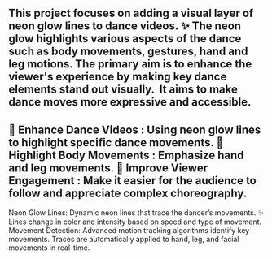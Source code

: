 This project focuses on adding a visual layer of neon glow lines to dance videos. ​✨
The neon glow highlights various aspects of the dance such as body movements, gestures, hand and leg motions.​
The primary aim is to enhance the viewer's experience by making key dance elements stand out visually. ​
It aims to make dance moves more expressive and accessible.​
------------------------------------------------------------------------------------------------------------------------------------------------------------------
🌟 Enhance Dance Videos : Using neon glow lines to highlight specific dance movements.​
🌟 Highlight Body Movements : Emphasize hand and leg movements.​
🌟 Improve Viewer Engagement : Make it easier for the audience to follow and appreciate complex choreography.​
-------------------------------------------------------------------------------------------------------------------------------------------------------------------
Neon Glow Lines: Dynamic neon lines that trace the dancer’s movements.​ ✨
Lines change in color and intensity based on speed and type of movement.​
Movement Detection: Advanced motion tracking algorithms identify key movements. Traces are automatically applied to hand, leg, and facial movements in real-time.​
